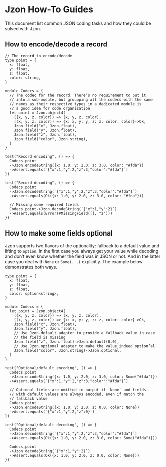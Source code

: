 # Jzon How-To Guides

This document list common JSON coding tasks and how they could be solved with Jzon.

## How to encode/decode a record

```rescript
// The record to encode/decode
type point = {
  x: float,
  y: float,
  z: float,
  color: string,
}

module Codecs = {
  // The codec for the record. There’s no requirement to put it
  // into a sub-module, but groupping all the codecs with the same
  // names as their respective types in a dedicated module is
  // a good idea for code organization
  let point = Jzon.object4(
    ({x, y, z, color}) => (x, y, z, color),
    ((x, y, z, color)) => {x: x, y: y, z: z, color: color}->Ok,
    Jzon.field("x", Jzon.float),
    Jzon.field("y", Jzon.float),
    Jzon.field("z", Jzon.float),
    Jzon.field("color", Jzon.string),
  )
}

test("Record encoding", () => {
  Codecs.point
  ->Jzon.encodeString({x: 1.0, y: 2.0, z: 3.0, color: "#fda"})
  ->Assert.equals(`{"x":1,"y":2,"z":3,"color":"#fda"}`)
})

test("Record decoding", () => {
  Codecs.point
  ->Jzon.decodeString(`{"x":1,"y":2,"z":3,"color":"#fda"}`)
  ->Assert.equals(Ok({x: 1.0, y: 2.0, z: 3.0, color: "#fda"}))

  // Missing some required fields
  Codecs.point->Jzon.decodeString(`{"x":1,"y":2}`)
  ->Assert.equals(Error(#MissingField([], "z")))
})
```

## How to make some fields optional

Jzon supports two flavors of the optionality: fallback to a default value and lifting to `option`. In the first case you always get your value while decoding and don’t even know whether the field was in JSON or not. And in the latter case you deal with `None` or `Some(...)` explicitly. The example below demonstrates both ways.

```rescript
type point = {
  x: float,
  y: float,
  z: float,
  color: option<string>,
}

module Codecs = {
  let point = Jzon.object4(
    ({x, y, z, color}) => (x, y, z, color),
    ((x, y, z, color)) => {x: x, y: y, z: z, color: color}->Ok,
    Jzon.field("x", Jzon.float),
    Jzon.field("y", Jzon.float),
    // Use Jzon.default adapter to provide a fallback value in case
    // the field is missing
    Jzon.field("z", Jzon.float)->Jzon.default(0.0),
    // Use Jzon.optional adapter to make the value indeed option’al
    Jzon.field("color", Jzon.string)->Jzon.optional,
  )
}

test("Optional/default encoding", () => {
  Codecs.point
  ->Jzon.encodeString({x: 1.0, y: 2.0, z: 3.0, color: Some("#fda")})
  ->Assert.equals(`{"x":1,"y":2,"z":3,"color":"#fda"}`)

  // Optional fields are omitted in output if `None` and fields
  // with default values are always encoded, even if match the
  // fallback value
  Codecs.point
  ->Jzon.encodeString({x: 1.0, y: 2.0, z: 0.0, color: None})
  ->Assert.equals(`{"x":1,"y":2,"z":0}`)
})

test("Optional/default decoding", () => {
  Codecs.point
  ->Jzon.decodeString(`{"x":1,"y":2,"z":3,"color":"#fda"}`)
  ->Assert.equals(Ok({x: 1.0, y: 2.0, z: 3.0, color: Some("#fda")}))

  Codecs.point
  ->Jzon.decodeString(`{"x":1,"y":2}`)
  ->Assert.equals(Ok({x: 1.0, y: 2.0, z: 0.0, color: None}))
})
```
